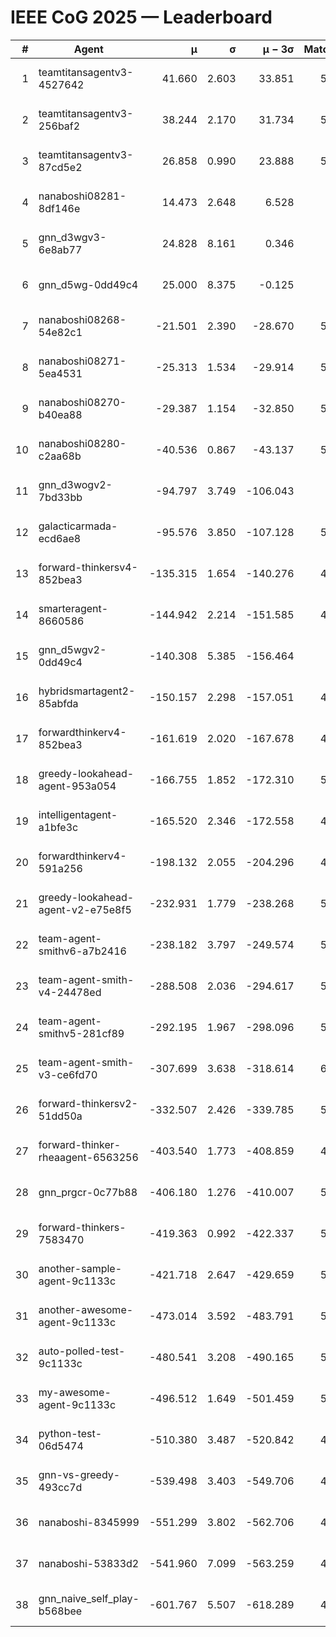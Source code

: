 # IEEE CoG 2025 — Leaderboard

| # | Agent | μ | σ | μ − 3σ | Matches | Updated |
|---:|---|---:|---:|---:|---:|---|
| 1 | teamtitansagentv3-4527642 | 41.660 | 2.603 | 33.851 | 5656 | 2025-08-30 01:28 |
| 2 | teamtitansagentv3-256baf2 | 38.244 | 2.170 | 31.734 | 5676 | 2025-08-30 01:28 |
| 3 | teamtitansagentv3-87cd5e2 | 26.858 | 0.990 | 23.888 | 5020 | 2025-08-30 01:28 |
| 4 | nanaboshi08281-8df146e | 14.473 | 2.648 | 6.528 | 206 | 2025-08-30 01:28 |
| 5 | gnn_d3wgv3-6e8ab77 | 24.828 | 8.161 | 0.346 | 118 | 2025-08-30 01:28 |
| 6 | gnn_d5wg-0dd49c4 | 25.000 | 8.375 | -0.125 | 100 | 2025-08-30 01:28 |
| 7 | nanaboshi08268-54e82c1 | -21.501 | 2.390 | -28.670 | 5260 | 2025-08-30 01:28 |
| 8 | nanaboshi08271-5ea4531 | -25.313 | 1.534 | -29.914 | 5698 | 2025-08-30 01:28 |
| 9 | nanaboshi08270-b40ea88 | -29.387 | 1.154 | -32.850 | 5500 | 2025-08-30 01:28 |
| 10 | nanaboshi08280-c2aa68b | -40.536 | 0.867 | -43.137 | 5198 | 2025-08-30 01:28 |
| 11 | gnn_d3wogv2-7bd33bb | -94.797 | 3.749 | -106.043 | 224 | 2025-08-30 01:28 |
| 12 | galacticarmada-ecd6ae8 | -95.576 | 3.850 | -107.128 | 5240 | 2025-08-30 01:28 |
| 13 | forward-thinkersv4-852bea3 | -135.315 | 1.654 | -140.276 | 4375 | 2025-08-30 01:28 |
| 14 | smarteragent-8660586 | -144.942 | 2.214 | -151.585 | 4231 | 2025-08-30 01:28 |
| 15 | gnn_d5wgv2-0dd49c4 | -140.308 | 5.385 | -156.464 | 180 | 2025-08-30 01:28 |
| 16 | hybridsmartagent2-85abfda | -150.157 | 2.298 | -157.051 | 4706 | 2025-08-30 01:28 |
| 17 | forwardthinkerv4-852bea3 | -161.619 | 2.020 | -167.678 | 4378 | 2025-08-30 01:28 |
| 18 | greedy-lookahead-agent-953a054 | -166.755 | 1.852 | -172.310 | 5090 | 2025-08-30 01:28 |
| 19 | intelligentagent-a1bfe3c | -165.520 | 2.346 | -172.558 | 4827 | 2025-08-30 01:28 |
| 20 | forwardthinkerv4-591a256 | -198.132 | 2.055 | -204.296 | 4737 | 2025-08-30 01:28 |
| 21 | greedy-lookahead-agent-v2-e75e8f5 | -232.931 | 1.779 | -238.268 | 5302 | 2025-08-30 01:28 |
| 22 | team-agent-smithv6-a7b2416 | -238.182 | 3.797 | -249.574 | 5660 | 2025-08-30 01:28 |
| 23 | team-agent-smith-v4-24478ed | -288.508 | 2.036 | -294.617 | 5058 | 2025-08-30 01:28 |
| 24 | team-agent-smithv5-281cf89 | -292.195 | 1.967 | -298.096 | 5560 | 2025-08-30 01:28 |
| 25 | team-agent-smith-v3-ce6fd70 | -307.699 | 3.638 | -318.614 | 6138 | 2025-08-30 01:28 |
| 26 | forward-thinkersv2-51dd50a | -332.507 | 2.426 | -339.785 | 5028 | 2025-08-30 01:28 |
| 27 | forward-thinker-rheaagent-6563256 | -403.540 | 1.773 | -408.859 | 4568 | 2025-08-30 01:28 |
| 28 | gnn_prgcr-0c77b88 | -406.180 | 1.276 | -410.007 | 5050 | 2025-08-30 01:28 |
| 29 | forward-thinkers-7583470 | -419.363 | 0.992 | -422.337 | 5640 | 2025-08-30 01:28 |
| 30 | another-sample-agent-9c1133c | -421.718 | 2.647 | -429.659 | 5600 | 2025-08-30 01:28 |
| 31 | another-awesome-agent-9c1133c | -473.014 | 3.592 | -483.791 | 5120 | 2025-08-30 01:28 |
| 32 | auto-polled-test-9c1133c | -480.541 | 3.208 | -490.165 | 5300 | 2025-08-30 01:28 |
| 33 | my-awesome-agent-9c1133c | -496.512 | 1.649 | -501.459 | 5720 | 2025-08-30 01:28 |
| 34 | python-test-06d5474 | -510.380 | 3.487 | -520.842 | 4600 | 2025-08-30 01:28 |
| 35 | gnn-vs-greedy-493cc7d | -539.498 | 3.403 | -549.706 | 4240 | 2025-08-30 01:28 |
| 36 | nanaboshi-8345999 | -551.299 | 3.802 | -562.706 | 4670 | 2025-08-30 01:28 |
| 37 | nanaboshi-53833d2 | -541.960 | 7.099 | -563.259 | 4080 | 2025-08-30 01:28 |
| 38 | gnn_naive_self_play-b568bee | -601.767 | 5.507 | -618.289 | 4600 | 2025-08-30 01:28 |
